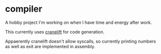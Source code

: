 # compiler

A hobby project I'm working on when I have time and energy after work.

This currently uses [cranelift](https://github.com/bytecodealliance/wasmtime/tree/main/cranelift)
for code generation.

Appaerently cranelift doesn't allow syscalls, so currently printing numbers as
well as exit are implemented in assembly.
